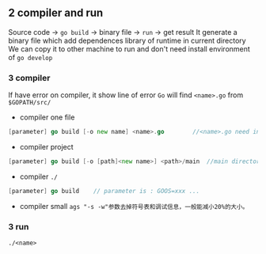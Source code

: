 ## 2 compiler and run
Source code -> `go build` -> binary file -> `run` -> get result
It generate a binary file which add dependences library of runtime in current directory
We can copy it to other machine to run and don't need install environment of `go develop`

### 3  compiler
If have error on compiler, it show line of error
`Go` will find `<name>.go` from `$GOPATH/src/` 

* compiler one file
```go
[parameter] go build [-o new name] <name>.go		//<name>.go need include `main function`
```

* compiler project
```go
[parameter] go build [-o [path]<new name>] <path>/main	//main directory need include `pacakge main`
```

* compiler `./` 
```go
[parameter] go build 	// parameter is : GOOS=xxx ...
```

* compiler small
`ags "-s -w"参数去掉符号表和调试信息，一般能减小20%的大小。`

### 3  run
```shell
./<name>
```

